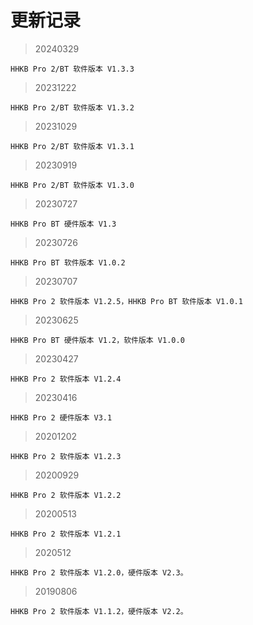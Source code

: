 # 更新记录

> 20240329

    HHKB Pro 2/BT 软件版本 V1.3.3
> 20231222

    HHKB Pro 2/BT 软件版本 V1.3.2
> 20231029

    HHKB Pro 2/BT 软件版本 V1.3.1
> 20230919

    HHKB Pro 2/BT 软件版本 V1.3.0
> 20230727

    HHKB Pro BT 硬件版本 V1.3
> 20230726

    HHKB Pro BT 软件版本 V1.0.2
> 20230707

    HHKB Pro 2 软件版本 V1.2.5，HHKB Pro BT 软件版本 V1.0.1
> 20230625

    HHKB Pro BT 硬件版本 V1.2，软件版本 V1.0.0
> 20230427

    HHKB Pro 2 软件版本 V1.2.4
> 20230416

    HHKB Pro 2 硬件版本 V3.1
> 20201202

    HHKB Pro 2 软件版本 V1.2.3
> 20200929

    HHKB Pro 2 软件版本 V1.2.2
> 20200513

    HHKB Pro 2 软件版本 V1.2.1
> 2020512

    HHKB Pro 2 软件版本 V1.2.0，硬件版本 V2.3。
> 20190806

    HHKB Pro 2 软件版本 V1.1.2，硬件版本 V2.2。
